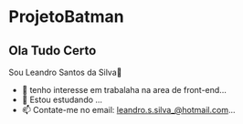 # ProjetoBatman
## Ola Tudo Certo
Sou Leandro Santos da Silva👋
- 🔭 tenho interesse em trabalaha na area de front-end...
- 🌱 Estou estudando ...
- 📫 Contate-me no email: leandro.s.silva_@hotmail.com...

<!--
**00QUIMA11/00quima11** is a ✨ _special_ ✨ repository because its `README.md` (this file) appears on your GitHub profile.

Here are some ideas to get you started:

- 🔭 tenho interesse em trabalaha na area de front-end...
- 🌱 Estou estudando ...
- 👯 I’m looking to collaborate on ...
- 🤔 I’m looking for help with ...
- 💬 Ask me about ...
- 📫 Contate-me no email: leandro.s.silva_@hotmail.com...
- 😄 Pronouns: ele/dele...
- ⚡ Fun fact: ...
-->
